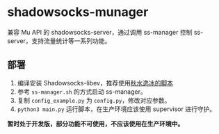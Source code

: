 # shadowsocks-munager
兼容 Mu API 的 shadowsocks-server，通过调用 ss-manager 控制 ss-server，支持流量统计等一系列功能。

## 部署
1. 编译安装 Shadowsocks-libev，推荐使用[秋水逸冰的脚本](https://shadowsocks.be/4.html)
2. 参考 `ss-manager.sh` 的方式启动 ss-manager。
3. 复制 `config_example.py` 为 `config.py`，修改对应参数。
4. `python3 main.py` 运行脚本，在生产环境应该使用 supervisor 进行守护。

**暂时处于开发版，部分功能不可使用，不应该使用在生产环境中。**
